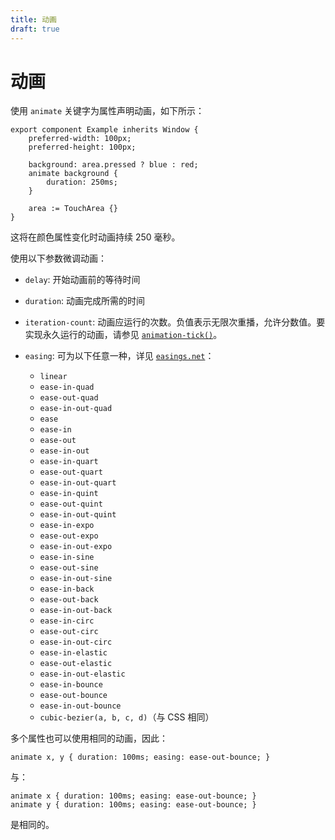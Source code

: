 ```yaml
---
title: 动画
draft: true
---
```

# 动画

使用 `animate` 关键字为属性声明动画，如下所示：

```slint
export component Example inherits Window {
    preferred-width: 100px;
    preferred-height: 100px;

    background: area.pressed ? blue : red;
    animate background {
        duration: 250ms;
    }

    area := TouchArea {}
}
```

这将在颜色属性变化时动画持续 250 毫秒。

使用以下参数微调动画：

- `delay`: 开始动画前的等待时间
- `duration`: 动画完成所需的时间
- `iteration-count`: 动画应运行的次数。负值表示无限次重播，允许分数值。要实现永久运行的动画，请参见 [`animation-tick()`](https://releases.slint.dev/1.7.2/docs/slint/src/language/builtins/functions#animation-tick-duration)。
- `easing`: 可为以下任意一种，详见 [`easings.net`](https://easings.net/)：

  - `linear`
  - `ease-in-quad`
  - `ease-out-quad`
  - `ease-in-out-quad`
  - `ease`
  - `ease-in`
  - `ease-out`
  - `ease-in-out`
  - `ease-in-quart`
  - `ease-out-quart`
  - `ease-in-out-quart`
  - `ease-in-quint`
  - `ease-out-quint`
  - `ease-in-out-quint`
  - `ease-in-expo`
  - `ease-out-expo`
  - `ease-in-out-expo`
  - `ease-in-sine`
  - `ease-out-sine`
  - `ease-in-out-sine`
  - `ease-in-back`
  - `ease-out-back`
  - `ease-in-out-back`
  - `ease-in-circ`
  - `ease-out-circ`
  - `ease-in-out-circ`
  - `ease-in-elastic`
  - `ease-out-elastic`
  - `ease-in-out-elastic`
  - `ease-in-bounce`
  - `ease-out-bounce`
  - `ease-in-out-bounce`
  - `cubic-bezier(a, b, c, d)`（与 CSS 相同）

多个属性也可以使用相同的动画，因此：

```slint
animate x, y { duration: 100ms; easing: ease-out-bounce; }
```

与：

```slint
animate x { duration: 100ms; easing: ease-out-bounce; }
animate y { duration: 100ms; easing: ease-out-bounce; }
```

是相同的。